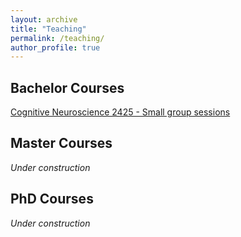 ```yaml
---
layout: archive
title: "Teaching"
permalink: /teaching/
author_profile: true
---
```


## Bachelor Courses

[Cognitive Neuroscience 2425 - Small group sessions](/ortiztudela/teaching/ncc-2425_book/index.html)

## Master Courses

_Under construction_

## PhD Courses

_Under construction_